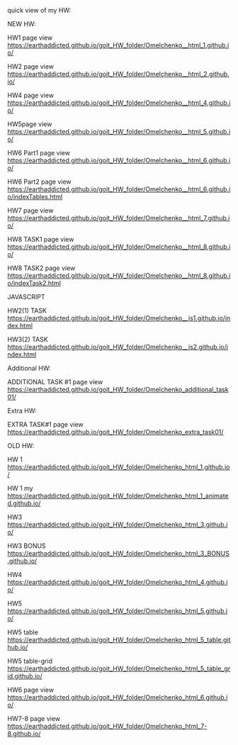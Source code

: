 quick view of my HW:

NEW HW:

HW1 page view https://earthaddicted.github.io/goit_HW_folder/Omelchenko__html_1.github.io/

HW2 page view https://earthaddicted.github.io/goit_HW_folder/Omelchenko__html_2.github.io/

HW4 page view https://earthaddicted.github.io/goit_HW_folder/Omelchenko__html_4.github.io/

HW5page view https://earthaddicted.github.io/goit_HW_folder/Omelchenko__html_5.github.io/

HW6 Part1 page view https://earthaddicted.github.io/goit_HW_folder/Omelchenko__html_6.github.io/

HW6 Part2 page view https://earthaddicted.github.io/goit_HW_folder/Omelchenko__html_6.github.io/indexTables.html

HW7 page view https://earthaddicted.github.io/goit_HW_folder/Omelchenko__html_7.github.io/

HW8 TASK1 page view https://earthaddicted.github.io/goit_HW_folder/Omelchenko__html_8.github.io/

HW8 TASK2 page view https://earthaddicted.github.io/goit_HW_folder/Omelchenko__html_8.github.io/indexTask2.html


JAVASCRIPT

HW2(1) TASK https://earthaddicted.github.io/goit_HW_folder/Omelchenko__js1.github.io/index.html

HW3(2) TASK https://earthaddicted.github.io/goit_HW_folder/Omelchenko__js2.github.io/index.html


Additional HW: 

ADDITIONAL TASK #1 page view https://earthaddicted.github.io/goit_HW_folder/Omelchenko_additional_task01/


Extra HW:

EXTRA TASK#1 page view https://earthaddicted.github.io/goit_HW_folder/Omelchenko_extra_task01/


OLD HW: 

HW 1 https://earthaddicted.github.io/goit_HW_folder/Omelchenko_html_1.github.io/

HW 1 my https://earthaddicted.github.io/goit_HW_folder/Omelchenko_html_1_animated.github.io/

HW3 https://earthaddicted.github.io/goit_HW_folder/Omelchenko_html_3.github.io/

HW3 BONUS https://earthaddicted.github.io/goit_HW_folder/Omelchenko_html_3_BONUS.github.io/

HW4 https://earthaddicted.github.io/goit_HW_folder/Omelchenko_html_4.github.io/

HW5 https://earthaddicted.github.io/goit_HW_folder/Omelchenko_html_5.github.io/

HW5 table https://earthaddicted.github.io/goit_HW_folder/Omelchenko_html_5_table.github.io/

HW5 table-grid https://earthaddicted.github.io/goit_HW_folder/Omelchenko_html_5_table_grid.github.io/

HW6 page view https://earthaddicted.github.io/goit_HW_folder/Omelchenko_html_6.github.io/

HW7-8 page view https://earthaddicted.github.io/goit_HW_folder/Omelchenko_html_7-8.github.io/
